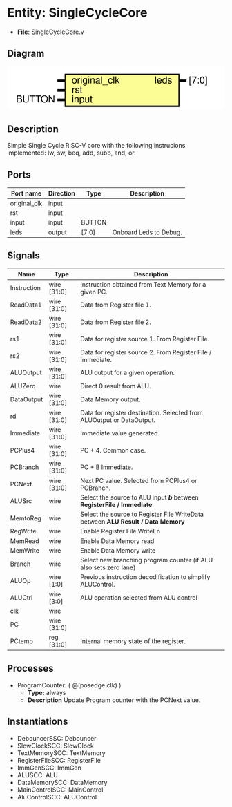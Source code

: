 # Entity: SingleCycleCore

- **File**: SingleCycleCore.v
## Diagram

![Diagram](SingleCycleCore.svg "Diagram")
## Description



 Simple Single Cycle RISC-V core with the following instrucions implemented:
 lw, sw, beq, add, subb, and, or.

## Ports

| Port name    | Direction | Type   | Description            |
| ------------ | --------- | ------ | ---------------------- |
| original_clk | input     |        |                        |
| rst          | input     |        |                        |
| input        | input     | BUTTON |                        |
| leds         | output    | [7:0]  | Onboard Leds to Debug. |
## Signals

| Name        | Type        | Description                                                                       |
| ----------- | ----------- | --------------------------------------------------------------------------------- |
| Instruction | wire [31:0] | Instruction obtained from Text Memory for a given PC.                             |
| ReadData1   | wire [31:0] | Data from Register file 1.                                                        |
| ReadData2   | wire [31:0] | Data from Register file 2.                                                        |
| rs1         | wire [31:0] | Data for register source 1. From Register File.                                   |
| rs2         | wire [31:0] | Data for register source 2. From Register File / Immediate.                       |
| ALUOutput   | wire [31:0] | ALU output for a given operation.                                                 |
| ALUZero     | wire        | Direct 0 result from ALU.                                                         |
| DataOutput  | wire [31:0] | Data Memory output.                                                               |
| rd          | wire [31:0] | Data for register destination. Selected from ALUOutput or DataOutput.             |
| Immediate   | wire [31:0] | Immediate value generated.                                                        |
| PCPlus4     | wire [31:0] | PC + 4. Common case.                                                              |
| PCBranch    | wire [31:0] | PC + B Immediate.                                                                 |
| PCNext      | wire [31:0] | Next PC value. Selected from PCPlus4 or PCBranch.                                 |
| ALUSrc      | wire        | Select the source to ALU input ***b*** between **RegisterFile / Immediate**       |
| MemtoReg    | wire        | Select the source to Register File WriteData between **ALU Result / Data Memory** |
| RegWrite    | wire        | Enable Register File WriteEn                                                      |
| MemRead     | wire        | Enable Data Memory read                                                           |
| MemWrite    | wire        | Enable Data Memory write                                                          |
| Branch      | wire        | Select new branching program counter (if ALU also sets zero lane)                 |
| ALUOp       | wire [1:0]  | Previous instruction decodification to simplify ALUControl.                       |
| ALUCtrl     | wire [3:0]  | ALU operation selected from ALU control                                           |
| clk         | wire        |                                                                                   |
| PC          | wire [31:0] |                                                                                   |
| PCtemp      | reg [31:0]  | Internal memory state of the register.                                            |
## Processes
- ProgramCounter: ( @(posedge clk) )
  - **Type:** always
  - **Description**
  Update Program counter with the PCNext value. 
## Instantiations

- DebouncerSSC: Debouncer
- SlowClockSCC: SlowClock
- TextMemorySCC: TextMemory
- RegisterFileSCC: RegisterFile
- ImmGenSCC: ImmGen
- ALUSCC: ALU
- DataMemorySCC: DataMemory
- MainControlSCC: MainControl
- AluControlSCC: ALUControl
